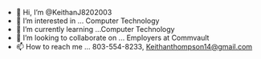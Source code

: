- 👋 Hi, I’m @KeithanJ8202003
- 👀 I’m interested in ... Computer Technology
- 🌱 I’m currently learning ...Computer Technology
- 💞️ I’m looking to collaborate on ... Employers at Commvault
- 📫 How to reach me ... 803-554-8233, Keithanthompson14@gmail.com

<!---
KeithanJ8202003/KeithanJ8202003 is a ✨ special ✨ repository because its `README.md` (this file) appears on your GitHub profile.
You can click the Preview link to take a look at your changes.
--->

